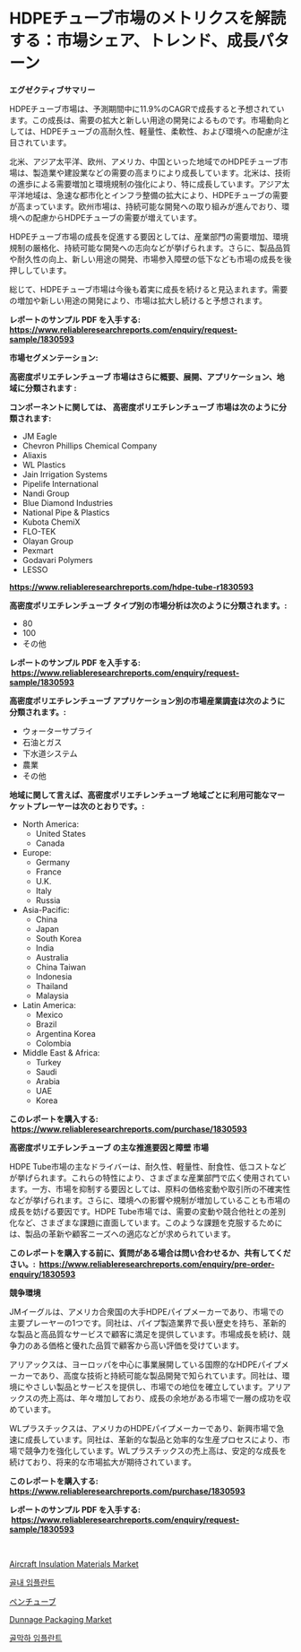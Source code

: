 <p><h1>HDPEチューブ市場のメトリクスを解読する：市場シェア、トレンド、成長パターン</h1></p><p><strong>エグゼクティブサマリー</strong></p>
<p><p>HDPEチューブ市場は、予測期間中に11.9%のCAGRで成長すると予想されています。この成長は、需要の拡大と新しい用途の開発によるものです。市場動向としては、HDPEチューブの高耐久性、軽量性、柔軟性、および環境への配慮が注目されています。</p><p>北米、アジア太平洋、欧州、アメリカ、中国といった地域でのHDPEチューブ市場は、製造業や建設業などの需要の高まりにより成長しています。北米は、技術の進歩による需要増加と環境規制の強化により、特に成長しています。アジア太平洋地域は、急速な都市化とインフラ整備の拡大により、HDPEチューブの需要が高まっています。欧州市場は、持続可能な開発への取り組みが進んでおり、環境への配慮からHDPEチューブの需要が増えています。</p><p>HDPEチューブ市場の成長を促進する要因としては、産業部門の需要増加、環境規制の厳格化、持続可能な開発への志向などが挙げられます。さらに、製品品質や耐久性の向上、新しい用途の開発、市場参入障壁の低下なども市場の成長を後押ししています。</p><p>総じて、HDPEチューブ市場は今後も着実に成長を続けると見込まれます。需要の増加や新しい用途の開発により、市場は拡大し続けると予想されます。</p></p>
<p><strong>レポートのサンプル PDF を入手する: <a href="https://www.reliableresearchreports.com/enquiry/request-sample/1830593">https://www.reliableresearchreports.com/enquiry/request-sample/1830593</a></strong></p>
<p><strong>市場セグメンテーション:</strong></p>
<p><strong> 高密度ポリエチレンチューブ 市場はさらに概要、展開、アプリケーション、地域に分類されます :</strong></p>
<p><strong>コンポーネントに関しては、 高密度ポリエチレンチューブ 市場は次のように分類されます: &nbsp;</strong></p>
<p><ul><li>JM Eagle</li><li>Chevron Phillips Chemical Company</li><li>Aliaxis</li><li>WL Plastics</li><li>Jain Irrigation Systems</li><li>Pipelife International</li><li>Nandi Group</li><li>Blue Diamond Industries</li><li>National Pipe & Plastics</li><li>Kubota ChemiX</li><li>FLO-TEK</li><li>Olayan Group</li><li>Pexmart</li><li>Godavari Polymers</li><li>LESSO</li></ul></p>
<p><strong><a href="https://www.reliableresearchreports.com/hdpe-tube-r1830593">https://www.reliableresearchreports.com/hdpe-tube-r1830593</a></strong></p>
<p><strong> 高密度ポリエチレンチューブ タイプ別の市場分析は次のように分類されます。:</strong></p>
<p><ul><li>80</li><li>100</li><li>その他</li></ul></p>
<p><strong>レポートのサンプル PDF を入手する: &nbsp;<a href="https://www.reliableresearchreports.com/enquiry/request-sample/1830593">https://www.reliableresearchreports.com/enquiry/request-sample/1830593</a></strong></p>
<p><strong> 高密度ポリエチレンチューブ アプリケーション別の市場産業調査は次のように分類されます。:</strong></p>
<p><ul><li>ウォーターサプライ</li><li>石油とガス</li><li>下水道システム</li><li>農業</li><li>その他</li></ul></p>
<p><strong>地域に関して言えば、高密度ポリエチレンチューブ 地域ごとに利用可能なマーケットプレーヤーは次のとおりです。:</strong></p>
<p><ul>
    <li>
        North America:
        <ul>
            <li>United States</li>
            <li>Canada</li>
        </ul>
    </li>
    <li>
        Europe:
        <ul>
            <li>Germany</li>
            <li>France</li>
            <li>U.K.</li>
            <li>Italy</li>
            <li>Russia</li>
        </ul>
    </li>
    <li>
        Asia-Pacific:
        <ul>
            <li>China</li>
            <li>Japan</li>
            <li>South Korea</li>
            <li>India</li>
            <li>Australia</li>
            <li>China Taiwan</li>
            <li>Indonesia</li>
            <li>Thailand</li>
            <li>Malaysia</li>
        </ul>
    </li>
    <li>
        Latin America:
        <ul>
            <li>Mexico</li>
            <li>Brazil</li>
            <li>Argentina Korea</li>
            <li>Colombia</li>
        </ul>
    </li>
    <li>
        Middle East & Africa:
        <ul>
            <li>Turkey</li>
            <li>Saudi</li>
            <li>Arabia</li>
            <li>UAE</li>
            <li>Korea</li>
        </ul>
    </li>
    </ul></p>
<p><strong>このレポートを購入する: &nbsp;<a href="https://www.reliableresearchreports.com/purchase/1830593">https://www.reliableresearchreports.com/purchase/1830593</a></strong></p>
<p><strong>高密度ポリエチレンチューブ の主な推進要因と障壁 市場</strong></p>
<p><p>HDPE Tube市場の主なドライバーは、耐久性、軽量性、耐食性、低コストなどが挙げられます。これらの特性により、さまざまな産業部門で広く使用されています。一方、市場を抑制する要因としては、原料の価格変動や取引所の不確実性などが挙げられます。さらに、環境への影響や規制が増加していることも市場の成長を妨げる要因です。HDPE Tube市場では、需要の変動や競合他社との差別化など、さまざまな課題に直面しています。このような課題を克服するためには、製品の革新や顧客ニーズへの適応などが求められています。</p></p>
<p><strong>このレポートを購入する前に、質問がある場合は問い合わせるか、共有してください。:&nbsp; <a href="https://www.reliableresearchreports.com/enquiry/pre-order-enquiry/1830593">https://www.reliableresearchreports.com/enquiry/pre-order-enquiry/1830593</a></strong></p>
<p><strong>競争環境</strong></p>
<p><p>JMイーグルは、アメリカ合衆国の大手HDPEパイプメーカーであり、市場での主要プレーヤーの1つです。同社は、パイプ製造業界で長い歴史を持ち、革新的な製品と高品質なサービスで顧客に満足を提供しています。市場成長を続け、競争力のある価格と優れた品質で顧客から高い評価を受けています。</p><p>アリアックスは、ヨーロッパを中心に事業展開している国際的なHDPEパイプメーカーであり、高度な技術と持続可能な製品開発で知られています。同社は、環境にやさしい製品とサービスを提供し、市場での地位を確立しています。アリアックスの売上高は、年々増加しており、成長の余地がある市場で一層の成功を収めています。</p><p>WLプラスチックスは、アメリカのHDPEパイプメーカーであり、新興市場で急速に成長しています。同社は、革新的な製品と効率的な生産プロセスにより、市場で競争力を強化しています。WLプラスチックスの売上高は、安定的な成長を続けており、将来的な市場拡大が期待されています。</p></p>
<p><strong>このレポートを購入する: &nbsp; <a href="https://www.reliableresearchreports.com/purchase/1830593">https://www.reliableresearchreports.com/purchase/1830593</a></strong></p>
<p><strong>レポートのサンプル PDF を入手する: &nbsp;<a href="https://www.reliableresearchreports.com/enquiry/request-sample/1830593">https://www.reliableresearchreports.com/enquiry/request-sample/1830593</a></strong><strong></strong></p>
<p>&nbsp;</p>
<p><p><a href="https://issuu.com/reportprime-2/docs/aircraft-insulation-materials-market-size-2030.ppt">Aircraft Insulation Materials Market</a></p><p><a href="https://github.com/vsoq0zknh59/Market-Research-Report-List-1/blob/main/621896929963.md">골내 임플란트</a></p><p><a href="https://github.com/MosesSpinka1914/Market-Research-Report-List-1/blob/main/743431832814.md">ペンチューブ</a></p><p><a href="https://issuu.com/reportprime-2/docs/dunnage-packaging-market-size-2030.pptx">Dunnage Packaging Market</a></p><p><a href="https://github.com/Tristiarton768456/Market-Research-Report-List-1/blob/main/487951429964.md">골막하 임플란트</a></p></p>